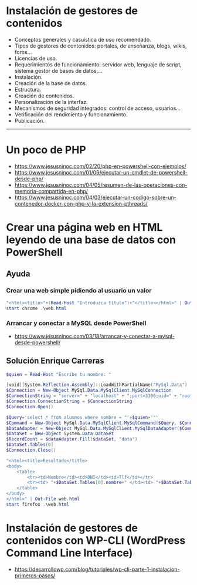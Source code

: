 # Instalación de gestores de contenidos
- Conceptos generales y casuística de uso recomendado.
- Tipos de gestores de contenidos: portales, de enseñanza, blogs, wikis, foros…
- Licencias de uso.
- Requerimientos de funcionamiento: servidor web, lenguaje de script, sistema gestor de bases de datos,…
- Instalación.
- Creación de la base de datos.
- Estructura.
- Creación de contenidos.
- Personalización de la interfaz.
- Mecanismos de seguridad integrados: control de acceso, usuarios…
- Verificación del rendimiento y funcionamiento.
- Publicación.

-----------

# Un poco de PHP
* https://www.jesusninoc.com/02/20/php-en-powershell-con-ejemplos/
* https://www.jesusninoc.com/01/06/ejecutar-un-cmdlet-de-powershell-desde-php/
* https://www.jesusninoc.com/04/05/resumen-de-las-operaciones-con-memoria-compartida-en-php/
* https://www.jesusninoc.com/04/03/ejecutar-un-codigo-sobre-un-contenedor-docker-con-php-y-la-extension-pthreads/

# Crear una página web en HTML leyendo de una base de datos con PowerShell
## Ayuda
### Crear una web simple pidiendo al usuario un valor
```PowerShell
"<html><title>"+(Read-Host "Introduzca título")+"</title></html>" | Out-File web.html
start chrome .\web.html
```
### Arrancar y conectar a MySQL desde PowerShell
* https://www.jesusninoc.com/03/18/arrancar-y-conectar-a-mysql-desde-powershell/

## Solución Enrique Carreras
```PowerShell
$quien = Read-Host "Escribe tu nombre: "

[void][System.Reflection.Assembly]::LoadWithPartialName("MySql.Data")
$Connection = New-Object MySql.Data.MySqlClient.MySqlConnection
$ConnectionString = "server=" + "localhost" + ";port=3306;uid=" + "root" +";database="+"bbdd"
$Connection.ConnectionString = $ConnectionString
$Connection.Open()

$Query='select * from alumnos where nombre = "'+$quien+'"'
$Command = New-Object MySql.Data.MySqlClient.MySqlCommand($Query, $Connection)
$DataAdapter = New-Object MySql.Data.MySqlClient.MySqlDataAdapter($Command)
$DataSet = New-Object System.Data.DataSet
$RecordCount = $dataAdapter.Fill($dataSet, "data")
$DataSet.Tables[0]
$Connection.Close() 

"<html><title>Resultado</title>
<body>
    <table>
        <tr><td>Nombre</td><td>DNI</td><td>Tlf</td></tr>
        <tr><td> "+$DataSet.Tables[0].nombre+" </td><td> "+$DataSet.Tables[0].dni+" </td><td> "+$DataSet.Tables[0].tlf+" </td></tr>
    </table>
</body>
</html>" | Out-File web.html
start firefox .\web.html
```

# Instalación de gestores de contenidos con WP-CLI (WordPress Command Line Interface)
* https://desarrollowp.com/blog/tutoriales/wp-cli-parte-1-instalacion-primeros-pasos/
